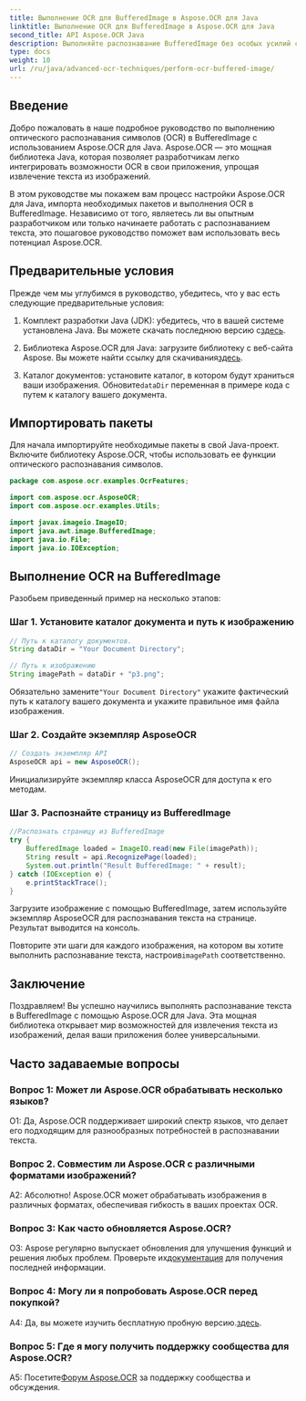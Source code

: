 ```yaml
---
title: Выполнение OCR для BufferedImage в Aspose.OCR для Java
linktitle: Выполнение OCR для BufferedImage в Aspose.OCR для Java
second_title: API Aspose.OCR Java
description: Выполняйте распознавание BufferedImage без особых усилий с помощью Aspose.OCR для Java. Легко извлекайте текст из изображений. Загрузите сейчас и получите универсальный опыт распознавания текста.
type: docs
weight: 10
url: /ru/java/advanced-ocr-techniques/perform-ocr-buffered-image/
---
```

## Введение

Добро пожаловать в наше подробное руководство по выполнению оптического распознавания символов (OCR) в BufferedImage с использованием Aspose.OCR для Java. Aspose.OCR — это мощная библиотека Java, которая позволяет разработчикам легко интегрировать возможности OCR в свои приложения, упрощая извлечение текста из изображений.

В этом руководстве мы покажем вам процесс настройки Aspose.OCR для Java, импорта необходимых пакетов и выполнения OCR в BufferedImage. Независимо от того, являетесь ли вы опытным разработчиком или только начинаете работать с распознаванием текста, это пошаговое руководство поможет вам использовать весь потенциал Aspose.OCR.

## Предварительные условия

Прежде чем мы углубимся в руководство, убедитесь, что у вас есть следующие предварительные условия:

1.  Комплект разработки Java (JDK): убедитесь, что в вашей системе установлена Java. Вы можете скачать последнюю версию с[здесь](https://www.oracle.com/java/technologies/javase-downloads.html).

2.  Библиотека Aspose.OCR для Java: загрузите библиотеку с веб-сайта Aspose. Вы можете найти ссылку для скачивания[здесь](https://releases.aspose.com/ocr/java/).

3.  Каталог документов: установите каталог, в котором будут храниться ваши изображения. Обновите`dataDir` переменная в примере кода с путем к каталогу вашего документа.

## Импортировать пакеты

Для начала импортируйте необходимые пакеты в свой Java-проект. Включите библиотеку Aspose.OCR, чтобы использовать ее функции оптического распознавания символов.

```java
package com.aspose.ocr.examples.OcrFeatures;

import com.aspose.ocr.AsposeOCR;
import com.aspose.ocr.examples.Utils;

import javax.imageio.ImageIO;
import java.awt.image.BufferedImage;
import java.io.File;
import java.io.IOException;
```

## Выполнение OCR на BufferedImage

Разобьем приведенный пример на несколько этапов:

### Шаг 1. Установите каталог документа и путь к изображению

```java
// Путь к каталогу документов.
String dataDir = "Your Document Directory";

// Путь к изображению
String imagePath = dataDir + "p3.png";
```

 Обязательно замените`"Your Document Directory"` укажите фактический путь к каталогу вашего документа и укажите правильное имя файла изображения.

### Шаг 2. Создайте экземпляр AsposeOCR

```java
// Создать экземпляр API
AsposeOCR api = new AsposeOCR();
```

Инициализируйте экземпляр класса AsposeOCR для доступа к его методам.

### Шаг 3. Распознайте страницу из BufferedImage

```java
//Распознать страницу из BufferedImage
try {
    BufferedImage loaded = ImageIO.read(new File(imagePath));
    String result = api.RecognizePage(loaded);
    System.out.println("Result BufferedImage: " + result);
} catch (IOException e) {
    e.printStackTrace();
}
```

Загрузите изображение с помощью BufferedImage, затем используйте экземпляр AsposeOCR для распознавания текста на странице. Результат выводится на консоль.

 Повторите эти шаги для каждого изображения, на котором вы хотите выполнить распознавание текста, настроив`imagePath` соответственно.

## Заключение

Поздравляем! Вы успешно научились выполнять распознавание текста в BufferedImage с помощью Aspose.OCR для Java. Эта мощная библиотека открывает мир возможностей для извлечения текста из изображений, делая ваши приложения более универсальными.

## Часто задаваемые вопросы

### Вопрос 1: Может ли Aspose.OCR обрабатывать несколько языков?

О1: Да, Aspose.OCR поддерживает широкий спектр языков, что делает его подходящим для разнообразных потребностей в распознавании текста.

### Вопрос 2. Совместим ли Aspose.OCR с различными форматами изображений?

А2: Абсолютно! Aspose.OCR может обрабатывать изображения в различных форматах, обеспечивая гибкость в ваших проектах OCR.

### Вопрос 3: Как часто обновляется Aspose.OCR?

О3: Aspose регулярно выпускает обновления для улучшения функций и решения любых проблем. Проверьте их[документация](https://reference.aspose.com/ocr/java/) для получения последней информации.

### Вопрос 4: Могу ли я попробовать Aspose.OCR перед покупкой?

 A4: Да, вы можете изучить бесплатную пробную версию.[здесь](https://releases.aspose.com/).

### Вопрос 5: Где я могу получить поддержку сообщества для Aspose.OCR?

 A5: Посетите[Форум Aspose.OCR](https://forum.aspose.com/c/ocr/16) за поддержку сообщества и обсуждения.